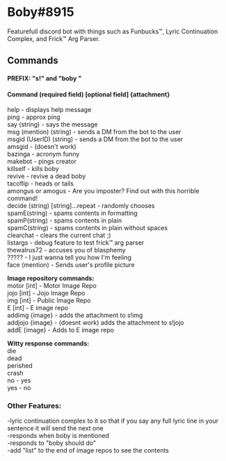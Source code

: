 # Boby#8915
Featurefull discord bot with things such as Funbucks™️, Lyric Continuation Complex, and Frick™️ Arg Parser.
## Commands
#### PREFIX: "s!" and "boby "
#### Command (required field) [optional field] {attachment}


help - displays help message  
ping - approx ping  
say (string) - says the message  
msg (mention) (string) - sends a DM from the bot to the user  
msgid (UserID) (string) - sends a DM from the bot to the user  
amsgid - (doesn't work)  
bazinga - acronym funny  
makebot - pings creator  
killself - kills boby  
revive - revive a dead boby  
tacoflip - heads or tails  
amongus or amogus - Are you imposter? Find out with this horrible command!  
decide (string) [string]...repeat - randomly chooses  
spamE(string) - spams contents in formatting  
spamP(string) - spams contents in plain  
spamC(string) - spams contents in plain without spaces  
clearchat - clears the current chat ;)  
listargs - debug feature to test frick:tm: arg parser  
thewalrus72 - accuses you of blasphemy  
????? - I just wanna tell you how I'm feeling  
face (mention) - Sends user's profile picture  

**Image repository commands:**  
motor [int] - Motor Image Repo  
jojo [int] - Jojo Image Repo  
img [int] - Public Image Repo  
E [int] - E image repo  
addimg {image} - adds the attachment to s!img  
addjojo {image} - (doesnt work) adds the attachment to s!jojo  
addE {image} - Adds to E image repo  

**Witty response commands:**  
die  
dead  
perished  
crash  
no - yes  
yes - no  

### Other Features:  
-lyric continuation complex to it so that if you say any full lyric line in your sentence it will send the next one  
-responds when boby is mentioned  
-responds to "boby should do"  
-add "list" to the end of image repos to see the contents  
